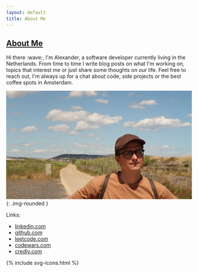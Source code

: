 ```yaml
---
layout: default
title: About Me
---
```

<div class="row-fluid segment">
	<h2 class="small"><a href="{{ page.url }}">About Me</a></h2>
	<div>
		Hi there :wave:, I'm Alexander, a software developer currently living in the Netherlands. From time to time I write blog posts on what I'm working on, topics that interest me or just share some thoughts on our life. Feel free to reach out, I'm always up for a chat about code, side projects or the best coffee spots in Amsterdam.
	</div>
</div>

![photo-of-me](/images/photo.jpg){: .img-rounded }

<p class="links">Links:</p>

* [linkedin.com](https://linkedin.com/in/sashasyedin)
* [github.com](https://github.com/sashasyedin)
* [leetcode.com](https://leetcode.com/u/sashasyedin)
* [codewars.com](https://codewars.com/users/sashasyedin)
* [credly.com](https://www.credly.com/users/sashasyedin)

<div class="contacts">
	{% include svg-icons.html %}
</div>
